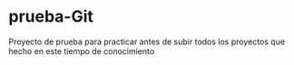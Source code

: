 # prueba-Git
Proyecto de prueba para practicar antes de subir todos los proyectos que hecho en este tiempo de conocimiento
